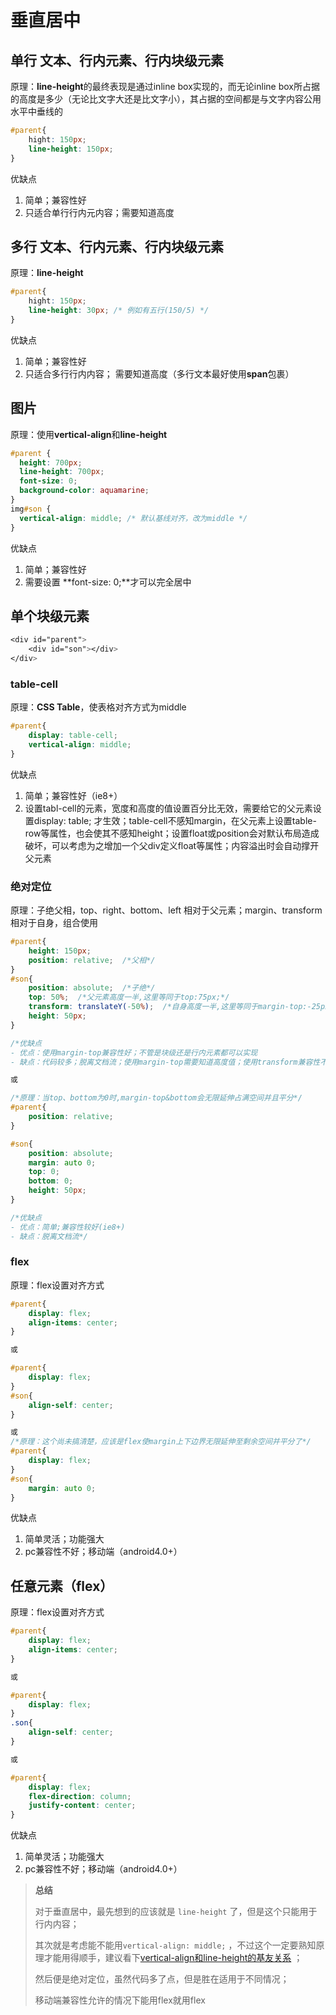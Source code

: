 # 垂直居中

##  单行  文本、行内元素、行内块级元素

原理：**line-height**的最终表现是通过inline box实现的，而无论inline box所占据的高度是多少（无论比文字大还是比文字小），其占据的空间都是与文字内容公用水平中垂线的

```css
#parent{
	hight: 150px;
	line-height: 150px;
}
```

优缺点

1. 简单；兼容性好
2. 只适合单行行内元内容；需要知道高度



## 多行  文本、行内元素、行内块级元素

原理：**line-height**

```css
#parent{
	hight: 150px;
	line-height: 30px; /* 例如有五行(150/5) */
}
```

优缺点

1. 简单；兼容性好
2. 只适合多行行内内容； 需要知道高度（多行文本最好使用**span**包裹）

## 图片

原理：使用**vertical-align**和**line-height**

```css
#parent {
  height: 700px;
  line-height: 700px;
  font-size: 0;
  background-color: aquamarine;
}
img#son {
  vertical-align: middle; /* 默认基线对齐，改为middle */
}
```

优缺点

1. 简单；兼容性好
2. 需要设置 **font-size: 0;**才可以完全居中



## 单个块级元素

~~~css
<div id="parent">
    <div id="son"></div>
</div>
~~~

### table-cell

原理：**CSS Table**，使表格对齐方式为middle

```css
#parent{
    display: table-cell;
    vertical-align: middle;
}

```



优缺点

1. 简单；兼容性好（ie8+）
2. 设置tabl-cell的元素，宽度和高度的值设置百分比无效，需要给它的父元素设置display: table; 才生效；table-cell不感知margin，在父元素上设置table-row等属性，也会使其不感知height；设置float或position会对默认布局造成破坏，可以考虑为之增加一个父div定义float等属性；内容溢出时会自动撑开父元素

### 绝对定位

原理：子绝父相，top、right、bottom、left 相对于父元素；margin、transform相对于自身，组合使用

```css
#parent{
    height: 150px;
    position: relative;  /*父相*/
}
#son{
    position: absolute;  /*子绝*/
    top: 50%;  /*父元素高度一半,这里等同于top:75px;*/
    transform: translateY(-50%);  /*自身高度一半,这里等同于margin-top:-25px;*/
    height: 50px;
}

/*优缺点
- 优点：使用margin-top兼容性好；不管是块级还是行内元素都可以实现
- 缺点：代码较多；脱离文档流；使用margin-top需要知道高度值；使用transform兼容性不好（ie9+）*/

或

/*原理：当top、bottom为0时,margin-top&bottom会无限延伸占满空间并且平分*/
#parent{
    position: relative;
}

#son{
    position: absolute;
    margin: auto 0;
    top: 0;
    bottom: 0;
    height: 50px;
}

/*优缺点
- 优点：简单;兼容性较好(ie8+)
- 缺点：脱离文档流*/
```

### flex

原理：flex设置对齐方式

```css
#parent{
    display: flex;
    align-items: center;
}

或

#parent{
    display: flex;
}
#son{
    align-self: center;
}

或
/*原理：这个尚未搞清楚，应该是flex使margin上下边界无限延伸至剩余空间并平分了*/
#parent{
    display: flex;
}
#son{
    margin: auto 0;
}

```

优缺点

1. 简单灵活；功能强大
2. pc兼容性不好；移动端（android4.0+）

## 任意元素（flex）

原理：flex设置对齐方式

```css
#parent{
    display: flex;
    align-items: center;
}

或

#parent{
    display: flex;
}
.son{
    align-self: center;
}

或 

#parent{
    display: flex;
    flex-direction: column;
    justify-content: center;
}

```

优缺点

1. 简单灵活；功能强大
2. pc兼容性不好；移动端（android4.0+）

> **总结**
>
> 对于垂直居中，最先想到的应该就是 `line-height` 了，但是这个只能用于行内内容；
>
> 其次就是考虑能不能用`vertical-align: middle;` ，不过这个一定要熟知原理才能用得顺手，建议看下[vertical-align和line-height的基友关系](http://www.zhangxinxu.com/wordpress/2015/08/css-deep-understand-vertical-align-and-line-height/) ；
>
> 然后便是绝对定位，虽然代码多了点，但是胜在适用于不同情况；
>
> 移动端兼容性允许的情况下能用flex就用flex